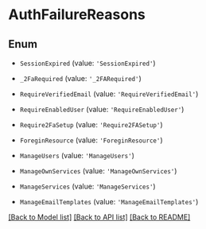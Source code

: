 # AuthFailureReasons

## Enum

- `SessionExpired` (value: `'SessionExpired'`)

- `_2FaRequired` (value: `'_2FARequired'`)

- `RequireVerifiedEmail` (value: `'RequireVerifiedEmail'`)

- `RequireEnabledUser` (value: `'RequireEnabledUser'`)

- `Require2FaSetup` (value: `'Require2FASetup'`)

- `ForeginResource` (value: `'ForeginResource'`)

- `ManageUsers` (value: `'ManageUsers'`)

- `ManageOwnServices` (value: `'ManageOwnServices'`)

- `ManageServices` (value: `'ManageServices'`)

- `ManageEmailTemplates` (value: `'ManageEmailTemplates'`)

[[Back to Model list]](../README.md#documentation-for-models) [[Back to API list]](../README.md#documentation-for-api-endpoints) [[Back to README]](../README.md)
